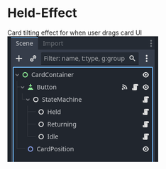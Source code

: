 # Held-Effect
Card tilting effect for when user drags card UI
![alt text](Images/SceneStructure.png "How the scene should be structured")
